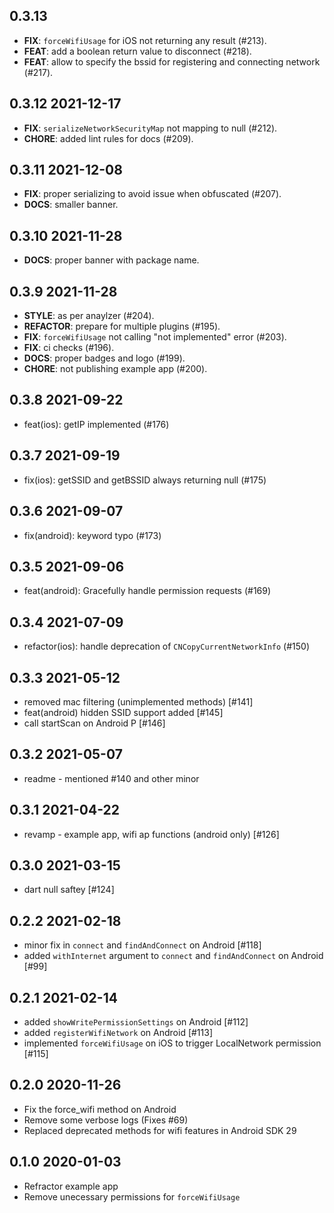 ## 0.3.13

 - **FIX**: `forceWifiUsage` for iOS not returning any result (#213).
 - **FEAT**: add a boolean return value to disconnect (#218).
 - **FEAT**: allow to specify the bssid for registering and connecting network (#217).

## 0.3.12 2021-12-17

 - **FIX**: `serializeNetworkSecurityMap` not mapping to null (#212).
 - **CHORE**: added lint rules for docs (#209).

## 0.3.11 2021-12-08

 - **FIX**: proper serializing to avoid issue when obfuscated (#207).
 - **DOCS**: smaller banner.

## 0.3.10 2021-11-28

 - **DOCS**: proper banner with package name.

## 0.3.9 2021-11-28

 - **STYLE**: as per anaylzer (#204).
 - **REFACTOR**: prepare for multiple plugins (#195).
 - **FIX**: `forceWifiUsage` not calling "not implemented" error (#203).
 - **FIX**: ci checks (#196).
 - **DOCS**: proper badges and logo (#199).
 - **CHORE**: not publishing example app (#200).

## 0.3.8 2021-09-22

* feat(ios): getIP implemented (#176)

## 0.3.7 2021-09-19

* fix(ios): getSSID and getBSSID always returning null (#175)

## 0.3.6 2021-09-07

* fix(android): keyword typo (#173)

## 0.3.5 2021-09-06

* feat(android): Gracefully handle permission requests (#169)

## 0.3.4 2021-07-09

* refactor(ios): handle deprecation of `CNCopyCurrentNetworkInfo` (#150)

## 0.3.3 2021-05-12

* removed mac filtering (unimplemented methods) [#141]
* feat(android) hidden SSID support added [#145]
* call startScan on Android P [#146]

## 0.3.2 2021-05-07

* readme - mentioned #140 and other minor

## 0.3.1 2021-04-22

* revamp - example app, wifi ap functions (android only) [#126]

## 0.3.0 2021-03-15

* dart null saftey [#124]

## 0.2.2 2021-02-18

* minor fix in `connect` and `findAndConnect` on Android [#118]
* added `withInternet` argument to `connect` and `findAndConnect` on Android [#99]

## 0.2.1 2021-02-14

* added `showWritePermissionSettings` on Android [#112]
* added `registerWifiNetwork` on Android [#113]
* implemented `forceWifiUsage` on iOS to trigger LocalNetwork permission [#115]

## 0.2.0 2020-11-26

* Fix the force_wifi method on Android
* Remove some verbose logs (Fixes #69)
* Replaced deprecated methods for wifi features in Android SDK 29

## 0.1.0 2020-01-03

* Refractor example app
* Remove unecessary permissions for `forceWifiUsage`
